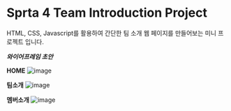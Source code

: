 # Sprta 4 Team Introduction Project
HTML, CSS, Javascript를 활용하여 간단한 팀 소개 웹 페이지를 만들어보는 미니 프로젝트 입니다.


***와이어프레임 초안<br>***

**HOME**
![image](https://github.com/user-attachments/assets/b8f1524f-a356-45a6-8ecd-50301238a99d)

**팀소개**
![image](https://github.com/user-attachments/assets/b77feb29-e304-4d70-9930-9fc0bfd76c53)

**멤버소개**
![image](https://github.com/user-attachments/assets/805d45cf-3a4a-4413-a031-77c6fa198de7)
